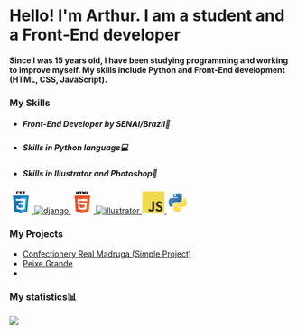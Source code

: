 <h1> Hello! I'm Arthur. I am a student and a Front-End developer </h1>

<p><h4>Since I was 15 years old, I have been studying programming and working to improve myself. My skills include Python and Front-End development (HTML, CSS, JavaScript).</h4></p>

<h3>My Skills</h3>

<ul>
<li><h5>Front-End Developer by SENAI/Brazil🤖</h5></li>

<li><h5>Skills in Python language💻</h5></li>

<li><h5>Skills in Illustrator and Photoshop🎨</h5></li>
 
</ul>

<p align="left"> <a href="https://www.w3schools.com/css/" target="_blank" rel="noreferrer"> <img src="https://raw.githubusercontent.com/devicons/devicon/master/icons/css3/css3-original-wordmark.svg" alt="css3" width="40" height="40"/> </a> <a href="https://www.djangoproject.com/" target="_blank" rel="noreferrer"> <img src="https://cdn.worldvectorlogo.com/logos/django.svg" alt="django" width="40" height="40"/> </a> <a href="https://www.w3.org/html/" target="_blank" rel="noreferrer"> <img src="https://raw.githubusercontent.com/devicons/devicon/master/icons/html5/html5-original-wordmark.svg" alt="html5" width="40" height="40"/> </a> <a href="https://www.adobe.com/in/products/illustrator.html" target="_blank" rel="noreferrer"> <img src="https://www.vectorlogo.zone/logos/adobe_illustrator/adobe_illustrator-icon.svg" alt="illustrator" width="40" height="40"/> </a> <a href="https://developer.mozilla.org/en-US/docs/Web/JavaScript" target="_blank" rel="noreferrer"> <img src="https://raw.githubusercontent.com/devicons/devicon/master/icons/javascript/javascript-original.svg" alt="javascript" width="40" height="40"/> </a> </a> <a href="https://www.python.org" target="_blank" rel="noreferrer"> <img src="https://raw.githubusercontent.com/devicons/devicon/master/icons/python/python-original.svg" alt="python" width="40" height="40"/> </a>  <p align="left">



<h3>My Projects</h3>
<ul>

 <li><a href="https://github.com/LykinB1/Confectionery-Real-Madruga">Confectionery Real Madruga (Simple Project)</a></li>
 
 <li><a href="https://github.com/LykinB1/Peixe-Grande">Peixe Grande</a></li>
 
 <li><a href="url"></a></li>
 
</ul>

<h3>My statistics📊</h3>

<div>
 <img align="center" height="190em" src="https://github-readme-stats.vercel.app/api?username=USERNAME&show_icons=true&theme=react&include_all_commits=true&count_private=false"/&gt;
    <img align="center" height="190em" src="https://github-readme-stats.vercel.app/api/top-langs/?username=G.O.S&layout=compact&langs_count=7&theme=react"/&gt;
</div>



